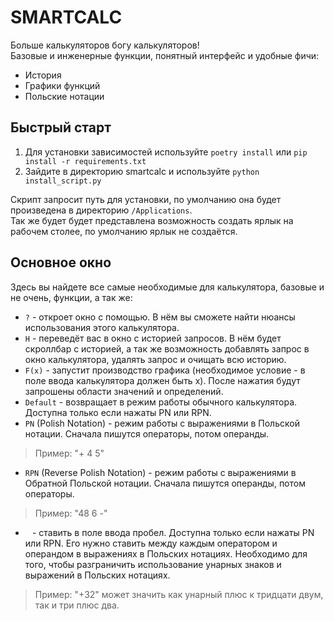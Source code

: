 SMARTCALC
==========
Больше калькуляторов богу калькуляторов!   
Базовые и инженерные функции, понятный интерфейс и удобные фичи:
- История
- Графики функций
- Польские нотации

## Быстрый старт
1. Для установки зависимостей используйте `poetry install` или `pip install -r requirements.txt`
2. Зайдите в директорию smartcalc и используйте `python install_script.py`

Скрипт запросит путь для установки, по умолчанию она будет произведена в директорию `/Applications`.   
Так же будет будет представлена возможность создать ярлык на рабочем столее, по умолчанию ярлык не создаётся.

## Основное окно
Здесь вы найдете все самые необходимые для калькулятора, базовые и не очень, функции, а так же:
- `?` - откроет окно с помощью. В нём вы сможете найти нюансы использования этого калькулятора.
- `H` - переведёт вас в окно с историей запросов. В нём будет скроллбар с историей, а так же возможность добавлять запрос в окно калькулятора, удалять запрос и очищать всю историю.
- `F(x)` - запустит производство графика (необходимое условие - в поле ввода калькулятора должен быть x). После нажатия будут запрошены области значений и определений.
- `Default` - возвращает в режим работы обычного калькулятора. Доступна только если нажаты PN или RPN.
- `PN` (Polish Notation) - режим работы с выражениями в Польской нотации. Сначала пишутся операторы, потом операнды.
> Пример: "+ 4 5"
- `RPN` (Reverse Polish Notation) - режим работы с выражениями в Обратной Польской нотации. Сначала пишутся операнды, потом операторы.
>Пример: "48 6 -"
- ` ` - ставить в поле ввода пробел. Доступна только если нажаты PN или RPN. Его нужно ставить между каждым оператором и операндом в выражениях в Польских нотациях. Необходимо для того, чтобы разграничить использование унарных знаков и выражений в Польских нотациях.
> Пример: "+32" может значить как унарный плюс к тридцати двум, так и три плюс два.
